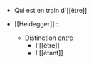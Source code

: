 - Qui est en train d'[[être]]

- [[Heidegger]] : 
	- Distinction entre
		- l'[[être]]
		- l'[[étant]]